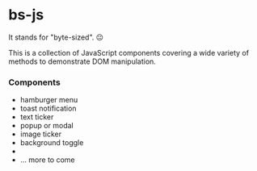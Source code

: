 # bs-js
It stands for "byte-sized". 😐

This is a collection of JavaScript components covering a wide variety of methods to demonstrate DOM manipulation.

### Components
- hamburger menu
- toast notification
- text ticker
- popup or modal
- image ticker
- background toggle
- 
- ... more to come
